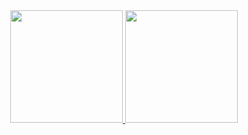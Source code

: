 
<div align="center">
  <a href="https://github.com/pauloantonionew">
  <img height="180em" src="https://github-readme-stats.vercel.app/api?username=rafaballerini&show_icons=true&theme=dark&include_all_commits=true&count_private=true"/>
  <img height="180em" src="https://github-readme-stats.vercel.app/api/top-langs/?username=pauloantonionew&layout=compact&langs_count=7&theme=dark"/>
</div>
